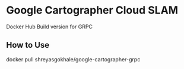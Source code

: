 # Google Cartographer Cloud SLAM  

Docker Hub Build version for GRPC

## How to Use

docker pull shreyasgokhale/google-cartographer-grpc